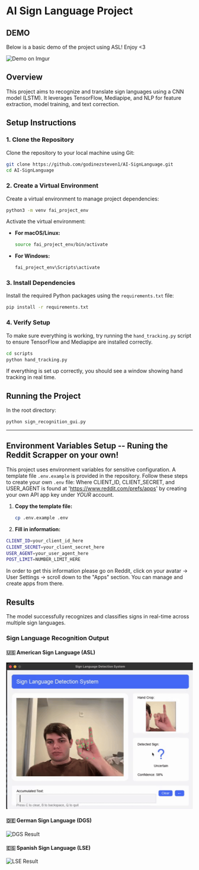 # AI Sign Language Project

## DEMO 
Below is a basic demo of the project using ASL! Enjoy <3

![Demo on Imgur](assets/demo.gif)


## Overview
This project aims to recognize and translate sign languages using a CNN model (LSTM). It leverages TensorFlow, Mediapipe, and NLP for feature extraction, model training, and text correction.

## Setup Instructions

### 1. Clone the Repository
Clone the repository to your local machine using Git:
```bash
git clone https://github.com/godinezsteven1/AI-SignLanguage.git
cd AI-SignLanguage
```

### 2. Create a Virtual Environment
Create a virtual environment to manage project dependencies:
```bash
python3 -m venv fai_project_env
```

Activate the virtual environment:
- **For macOS/Linux:**
  ```bash
  source fai_project_env/bin/activate
  ```
- **For Windows:**
  ```bash
  fai_project_env\Scripts\activate
  ```

### 3. Install Dependencies
Install the required Python packages using the `requirements.txt` file:
```bash
pip install -r requirements.txt
```

### 4. Verify Setup
To make sure everything is working, try running the `hand_tracking.py` script to ensure TensorFlow and Mediapipe are installed correctly.

```bash
cd scripts
python hand_tracking.py
```

If everything is set up correctly, you should see a window showing hand tracking in real time.

## Running the Project
In the root directory:
```bash
python sign_recognition_gui.py
```

------ 
## Environment Variables Setup -- Runing the Reddit Scrapper on your own!

This project uses environment variables for sensitive configuration. A template file `.env.example` is provided in the repository. Follow these steps to create your own `.env` file:
Where CLIENT_ID, CLIENT_SECRET, and USER_AGENT is found at 'https://www.reddit.com/prefs/apps' by creating your own API app key under _YOUR_ account.

1. **Copy the template file:**

   ```bash
   cp .env.example .env
   ```

2. **Fill in information:**
```bash
CLIENT_ID=your_client_id_here
CLIENT_SECRET=your_client_secret_here
USER_AGENT=your_user_agent_here
POST_LIMIT=NUMBER_LIMIT_HERE
```
In order to get this information please go on Reddit, click on your avatar → User Settings → scroll down to the "Apps" section. You can manage and create apps from there.

 ## Results

The model successfully recognizes and classifies signs in real-time across multiple sign languages.

### Sign Language Recognition Output

#### 🇺🇸 American Sign Language (ASL)
![ASL Result](assets/ASL.gif)

#### 🇩🇪 German Sign Language (DGS)
![DGS Result](assets/DGS.gif)

#### 🇪🇸 Spanish Sign Language (LSE)
![LSE Result](assets/LSE.gif)
   
